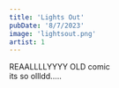 ```yaml
---
title: 'Lights Out'
pubDate: '8/7/2023'
image: 'lightsout.png'
artist: 1
---
```

REAALLLLYYYY OLD comic<br>
its so ollldd.....
